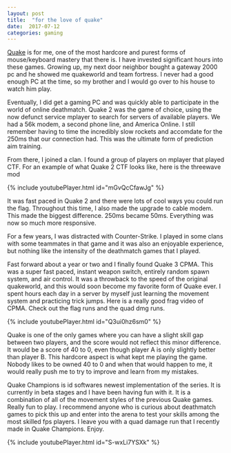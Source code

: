 ```yaml
---
layout: post
title:  "for the love of quake"
date:  2017-07-12 
categories: gaming 
---
```

[Quake](https://en.wikipedia.org/wiki/Quake_(video_game)) is for me, one of the most hardcore and purest forms of mouse/keyboard mastery that there is. I have invested significant hours into these games. Growing up, my next door neighbor bought a gateway 2000 pc and he showed me quakeworld and team fortress. I never had a good enough PC at the time, so my brother and I would go over to his house to watch him play. 

Eventually, I did get a gaming PC and was quickly able to participate in the world of online deathmatch. Quake 2 was the game of choice, using the now defunct service mplayer to search for servers of available players. We had a 56k modem, a second phone line, and America Online. I still remember having to time the incredibly slow rockets and accomdate for the 250ms that our connection had. This was the ultimate form of prediction aim training. 

From there, I joined a clan. I found a group of players on mplayer that played CTF. For an example of what Quake 2 CTF looks like, here is the threewave mod

{% include youtubePlayer.html id="mGvQcCfawJg" %} 

It was fast paced in Quake 2 and there were lots of cool ways you could run the flag. Throughout this time, I also made the upgrade to cable modem. This made the biggest difference. 250ms became 50ms. Everything was now so much more responsive.

For a few years, I was distracted with Counter-Strike. I played in some clans with some teammates in that game and it was also an enjoyable experience, but nothing like the intensity of the deathmatch games that I played.

Fast forward about a year or two and I finally found Quake 3 CPMA. This was a super fast paced, instant weapon switch, entirely random spawn system, and air control. It was a throwback to the speed of the original quakeworld, and this would soon become my favorite form of Quake ever. I spent hours each day in a server by myself just learning the movement system and practicing trick jumps. Here is a really good frag video of CPMA. Check out the flag runs and the quad dmg runs. 

{% include youtubePlayer.html id="Q3ui0hz6sm0" %}

Quake is one of the only games where you can have a slight skill gap between two players, and the score would not reflect this minor difference. It would be a score of 40 to 0, even though player A is only slightly better than player B. This hardcore aspect is what kept me playing the game. Nobody likes to be owned 40 to 0 and when that would happen to me, it would really push me to try to improve and learn from my mistakes. 

Quake Champions is id softwares newest implementation of the series. It is currently in beta stages and I have been having fun with it. It is a combination of all of the movement styles of the previous Quake games. Really fun to play. I recommend anyone who is curious about deathmatch games to pick this up and enter into the arena to test your skills among the most skilled fps players. I leave you with a quad damage run that I recently made in Quake Champions. Enjoy.

{% include youtubePlayer.html id="S-wxLi7YSXk" %}
